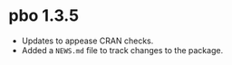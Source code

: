 # pbo 1.3.5

* Updates to appease CRAN checks.
* Added a `NEWS.md` file to track changes to the package.
